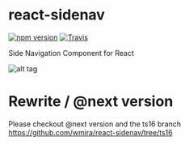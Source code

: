 # react-sidenav

[![npm version](https://badge.fury.io/js/react-sidenav.svg)](https://badge.fury.io/js/react-sidenav)
[![Travis](https://travis-ci.org/wmira/react-sidenav.svg?branch=master&style=flat-square)](https://travis-ci.org/wmira/react-sidenav.svg?branch=master)

Side Navigation Component for React

![alt tag](https://raw.githubusercontent.com/wmira/react-sidenav/master/sidenav.png) 


# Rewrite / @next version

Please checkout @next version and the ts16 branch https://github.com/wmira/react-sidenav/tree/ts16

